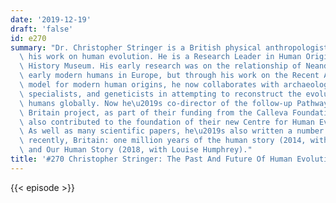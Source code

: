 ```yaml
---
date: '2019-12-19'
draft: 'false'
id: e270
summary: "Dr. Christopher Stringer is a British physical anthropologist noted for\
  \ his work on human evolution. He is a Research Leader in Human Origins at the Natural\
  \ History Museum. His early research was on the relationship of Neanderthals and\
  \ early modern humans in Europe, but through his work on the Recent African Origin\
  \ model for modern human origins, he now collaborates with archaeologists, dating\
  \ specialists, and geneticists in attempting to reconstruct the evolution of modern\
  \ humans globally. Now he\u2019s co-director of the follow-up Pathways to Ancient\
  \ Britain project, as part of their funding from the Calleva Foundation, which has\
  \ also contributed to the foundation of their new Centre for Human Evolution Research.\
  \ As well as many scientific papers, he\u2019s also written a number of books, most\
  \ recently, Britain: one million years of the human story (2014, with Rob Dinnis)\
  \ and Our Human Story (2018, with Louise Humphrey)."
title: '#270 Christopher Stringer: The Past And Future Of Human Evolution'
---
```

{{< episode >}}
